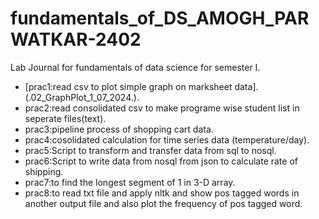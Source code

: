 # fundamentals_of_DS_AMOGH_PARWATKAR-2402
Lab Journal for fundamentals of data science for semester I.
* [prac1:read csv to plot simple graph on marksheet data].(.02_GraphPlot_1_07_2024.).
* prac2:read consolidated csv to make programe wise student list in seperate files(text).
* prac3:pipeline process of shopping cart data.
* prac4:cosolidated calculation for time series data (temperature/day).
* prac5:Script to transform and transfer data from sql to nosql.
* prac6:Script to write data from nosql from json to calculate rate of shipping.
* prac7:to find the longest segment of 1 in 3-D array.
* prac8:to read txt file and apply nltk and show pos tagged words in another output file and also plot the frequency of pos tagged word.
